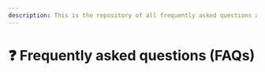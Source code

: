 ```yaml
---
description: This is the repository of all frequently asked questions and their answers
---
```


# ❓ Frequently asked questions (FAQs)

